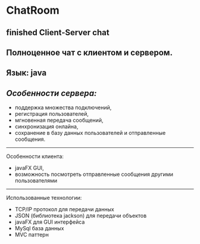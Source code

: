 # ChatRoom
**finished Client-Server chat**
---
**Полноценное чат с клиентом и сервером.**
---
Язык: java
---
***Особенности сервера:***
---

- поддержка множества подключений, 
- регистрация пользователей, 
- мгновенная передача сообщений, 
- синхронизация онлайна, 
- сохранение в базу данных пользователей и отправленные сообщения. 

---

Особенности клиента: 
- javaFX GUI, 
- возможность посмотреть отправленные сообщения другими пользователями 
 
 ---
 
Использованные технологии: 
- TCP/IP протокол для передачи данных 
- JSON (библиотека jackson) для передачи объектов 
- javaFX для GUI интерфейса 
- MySql база данных 
- MVC паттерн 
